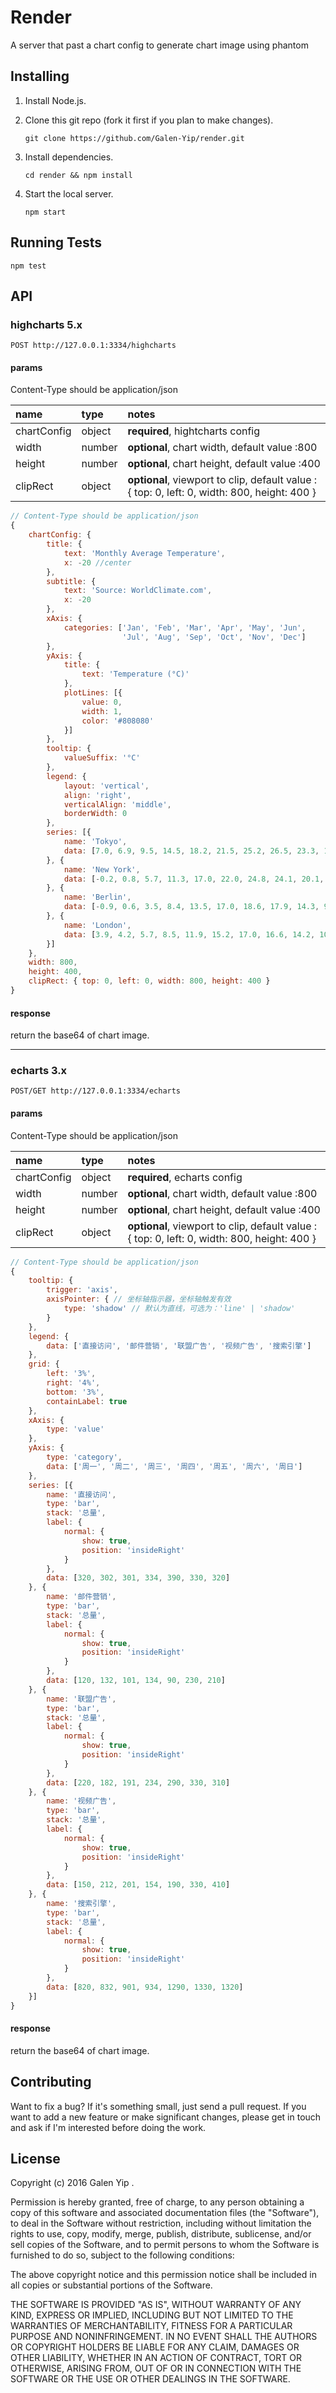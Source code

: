 # Render

A server that past a chart config to generate chart image using phantom

<div class="install-stat">

## Installing

1.  Install Node.js.

2.  Clone this git repo (fork it first if you plan to make changes).

        git clone https://github.com/Galen-Yip/render.git

3.  Install dependencies.

        cd render && npm install

4.  Start the local server.

        npm start

## Running Tests

```
npm test
```

</div>

## API

### highcharts 5.x

    POST http://127.0.0.1:3334/highcharts

#### params

Content-Type should be application/json

name              | type    | notes
:-----------------|:--------|:------------
chartConfig|object|**required**, hightcharts config
width|number|**optional**, chart width, default value :800
height|number|**optional**, chart height, default value :400
clipRect|object|**optional**, viewport to clip, default value : { top: 0, left: 0, width: 800, height: 400 }

```js
// Content-Type should be application/json
{
    chartConfig: {
        title: {
            text: 'Monthly Average Temperature',
            x: -20 //center
        },
        subtitle: {
            text: 'Source: WorldClimate.com',
            x: -20
        },
        xAxis: {
            categories: ['Jan', 'Feb', 'Mar', 'Apr', 'May', 'Jun',
                         'Jul', 'Aug', 'Sep', 'Oct', 'Nov', 'Dec']
        },
        yAxis: {
            title: {
                text: 'Temperature (°C)'
            },
            plotLines: [{
                value: 0,
                width: 1,
                color: '#808080'
            }]
        },
        tooltip: {
            valueSuffix: '°C'
        },
        legend: {
            layout: 'vertical',
            align: 'right',
            verticalAlign: 'middle',
            borderWidth: 0
        },
        series: [{
            name: 'Tokyo',
            data: [7.0, 6.9, 9.5, 14.5, 18.2, 21.5, 25.2, 26.5, 23.3, 18.3, 13.9, 9.6]
        }, {
            name: 'New York',
            data: [-0.2, 0.8, 5.7, 11.3, 17.0, 22.0, 24.8, 24.1, 20.1, 14.1, 8.6, 2.5]
        }, {
            name: 'Berlin',
            data: [-0.9, 0.6, 3.5, 8.4, 13.5, 17.0, 18.6, 17.9, 14.3, 9.0, 3.9, 1.0]
        }, {
            name: 'London',
            data: [3.9, 4.2, 5.7, 8.5, 11.9, 15.2, 17.0, 16.6, 14.2, 10.3, 6.6, 4.8]
        }]
    },
    width: 800,
    height: 400,
    clipRect: { top: 0, left: 0, width: 800, height: 400 }
}
```

#### response

return the base64 of chart image.

---

### echarts 3.x

    POST/GET http://127.0.0.1:3334/echarts

#### params

Content-Type should be application/json

name              | type    | notes
:-----------------|:--------|:------------
chartConfig|object|**required**, echarts config
width|number|**optional**, chart width, default value :800
height|number|**optional**, chart height, default value :400
clipRect|object|**optional**, viewport to clip, default value : { top: 0, left: 0, width: 800, height: 400 }


```js
// Content-Type should be application/json
{
    tooltip: {
        trigger: 'axis',
        axisPointer: { // 坐标轴指示器，坐标轴触发有效
            type: 'shadow' // 默认为直线，可选为：'line' | 'shadow'
        }
    },
    legend: {
        data: ['直接访问', '邮件营销', '联盟广告', '视频广告', '搜索引擎']
    },
    grid: {
        left: '3%',
        right: '4%',
        bottom: '3%',
        containLabel: true
    },
    xAxis: {
        type: 'value'
    },
    yAxis: {
        type: 'category',
        data: ['周一', '周二', '周三', '周四', '周五', '周六', '周日']
    },
    series: [{
        name: '直接访问',
        type: 'bar',
        stack: '总量',
        label: {
            normal: {
                show: true,
                position: 'insideRight'
            }
        },
        data: [320, 302, 301, 334, 390, 330, 320]
    }, {
        name: '邮件营销',
        type: 'bar',
        stack: '总量',
        label: {
            normal: {
                show: true,
                position: 'insideRight'
            }
        },
        data: [120, 132, 101, 134, 90, 230, 210]
    }, {
        name: '联盟广告',
        type: 'bar',
        stack: '总量',
        label: {
            normal: {
                show: true,
                position: 'insideRight'
            }
        },
        data: [220, 182, 191, 234, 290, 330, 310]
    }, {
        name: '视频广告',
        type: 'bar',
        stack: '总量',
        label: {
            normal: {
                show: true,
                position: 'insideRight'
            }
        },
        data: [150, 212, 201, 154, 190, 330, 410]
    }, {
        name: '搜索引擎',
        type: 'bar',
        stack: '总量',
        label: {
            normal: {
                show: true,
                position: 'insideRight'
            }
        },
        data: [820, 832, 901, 934, 1290, 1330, 1320]
    }]
}
```

#### response

return the base64 of chart image.

<div class="copyright-stat">

## Contributing

Want to fix a bug? If it's something small, just send a pull request. If you
want to add a new feature or make significant changes, please get in touch and
ask if I'm interested before doing the work.


## License

Copyright (c) 2016 Galen Yip .

Permission is hereby granted, free of charge, to any person obtaining a copy of
this software and associated documentation files (the "Software"), to deal in
the Software without restriction, including without limitation the rights to
use, copy, modify, merge, publish, distribute, sublicense, and/or sell copies of
the Software, and to permit persons to whom the Software is furnished to do so,
subject to the following conditions:

The above copyright notice and this permission notice shall be included in all
copies or substantial portions of the Software.

THE SOFTWARE IS PROVIDED "AS IS", WITHOUT WARRANTY OF ANY KIND, EXPRESS OR
IMPLIED, INCLUDING BUT NOT LIMITED TO THE WARRANTIES OF MERCHANTABILITY, FITNESS
FOR A PARTICULAR PURPOSE AND NONINFRINGEMENT. IN NO EVENT SHALL THE AUTHORS OR
COPYRIGHT HOLDERS BE LIABLE FOR ANY CLAIM, DAMAGES OR OTHER LIABILITY, WHETHER
IN AN ACTION OF CONTRACT, TORT OR OTHERWISE, ARISING FROM, OUT OF OR IN
CONNECTION WITH THE SOFTWARE OR THE USE OR OTHER DEALINGS IN THE SOFTWARE.

</div>